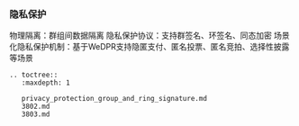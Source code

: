 ### 隐私保护

物理隔离：群组间数据隔离
隐私保护协议：支持群签名、环签名、同态加密
场景化隐私保护机制：基于WeDPR支持隐匿支付、匿名投票、匿名竞拍、选择性披露等场景

```eval_rst
.. toctree::
   :maxdepth: 1

   privacy_protection_group_and_ring_signature.md
   3802.md
   3803.md
```
   